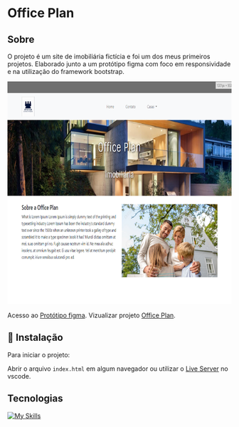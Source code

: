 # Office Plan

## Sobre

O projeto é um site de imobiliária fictícia e foi um dos meus primeiros projetos.
Elaborado junto a um protótipo figma com foco em responsividade e na utilização do framework bootstrap.

<img src=".github/home.png" height="500"/>

Acesso ao [Protótipo figma](https://www.figma.com/file/rqQqSqRs97OD59gwT2aKE5/Office-Plan?type=design&node-id=0%3A1&mode=design&t=DPx0FgSeT74RTpsM-1).
Vizualizar projeto [Office Plan](https://thiag-o.github.io/website-plan/).

## 🚀 Instalação

Para iniciar o projeto:

Abrir o arquivo `index.html` em algum navegador ou utilizar o [Live Server](https://marketplace.visualstudio.com/items?itemName=ritwickdey.LiveServer) no vscode.

## Tecnologias

[![My Skills](https://skillicons.dev/icons?i=html,css,bootstrap)](https://skillicons.dev)
